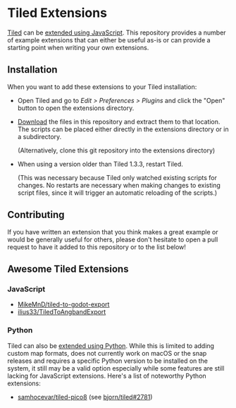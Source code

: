# Tiled Extensions

[Tiled](https://www.mapeditor.org) can be [extended using
JavaScript](https://doc.mapeditor.org/en/stable/reference/scripting/). This
repository provides a number of example extensions that can either be useful
as-is or can provide a starting point when writing your own extensions.

## Installation

When you want to add these extensions to your Tiled installation:

* Open Tiled and go to _Edit > Preferences > Plugins_ and click the "Open"
  button to open the extensions directory.

* [Download](https://github.com/mapeditor/tiled-extensions/archive/master.zip)
  the files in this repository and extract them to that location. The scripts
  can be placed either directly in the extensions directory or in a
  subdirectory.

  (Alternatively, clone this git repository into the extensions directory)

* When using a version older than Tiled 1.3.3, restart Tiled.

  (This was necessary because Tiled only watched existing scripts for
  changes. No restarts are necessary when making changes to existing script
  files, since it will trigger an automatic reloading of the scripts.)

## Contributing

If you have written an extension that you think makes a great example or would
be generally useful for others, please don't hesitate to open a pull request to
have it added to this repository or to the list below!

## Awesome Tiled Extensions

### JavaScript

* [MikeMnD/tiled-to-godot-export](https://github.com/MikeMnD/tiled-to-godot-export)
* [ilius33/TiledToAngbandExport](https://github.com/ilius33/TiledToAngbandExport)

### Python

Tiled can also be [extended using Python](https://doc.mapeditor.org/en/stable/manual/python/). While this is limited to adding custom map formats, does not currently work on macOS or the snap releases and requires a specific Python version to be installed on the system, it still may be a valid option especially while some features are still lacking for JavaScript extensions. Here's a list of noteworthy Python extensions:

* [samhocevar/tiled-pico8](https://github.com/samhocevar/tiled-pico8) (see [bjorn/tiled#2781](https://github.com/bjorn/tiled/issues/2781))
